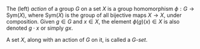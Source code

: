 The (left) *action* of a group $G$ on a set $X$ is a group homomorphism $\phi: G \to \mathrm{Sym}(X)$, where $\mathrm{Sym}(X)$ is the group of all bijective maps $X \to X$, under composition. Given $g \in G$ and $x \in X$, the element $\phi(g)(x) \in X$ is also denoted $g \cdot x$ or simply $gx$.

A set $X$, along with an action of $G$ on it, is called a $G$-*set*.
